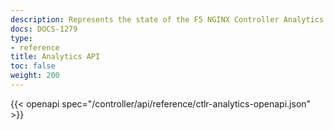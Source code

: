 ```yaml
---
description: Represents the state of the F5 NGINX Controller Analytics REST API.
docs: DOCS-1279
type:
- reference
title: Analytics API
toc: false
weight: 200
---
```


{{< openapi spec="/controller/api/reference/ctlr-analytics-openapi.json" >}}
